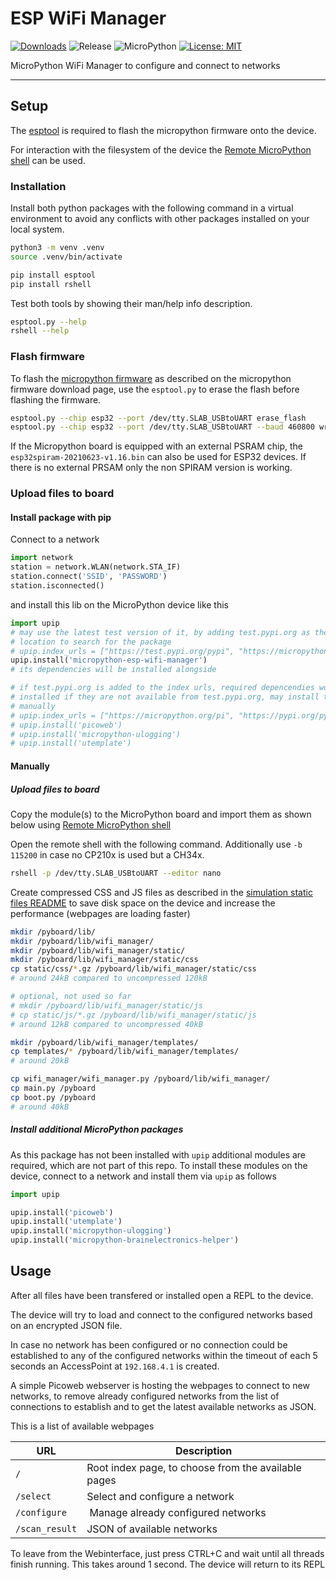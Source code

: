 # ESP WiFi Manager

[![Downloads](https://pepy.tech/badge/micropython-esp-wifi-manager)](https://pepy.tech/project/micropython-esp-wifi-manager)
![Release](https://img.shields.io/github/v/release/brainelectronics/micropython-esp-wifi-manager?include_prereleases&color=success)
![MicroPython](https://img.shields.io/badge/micropython-Ok-green.svg)
[![License: MIT](https://img.shields.io/badge/License-MIT-yellow.svg)](https://opensource.org/licenses/MIT)

MicroPython WiFi Manager to configure and connect to networks

-----------------------


## Setup

The [esptool][ref-esptool] is required to flash the micropython firmware onto
the device.

For interaction with the filesystem of the device the
[Remote MicroPython shell][ref-remote-upy-shell] can be used.

### Installation

Install both python packages with the following command in a virtual
environment to avoid any conflicts with other packages installed on your local
system.

```bash
python3 -m venv .venv
source .venv/bin/activate

pip install esptool
pip install rshell
```

Test both tools by showing their man/help info description.

```bash
esptool.py --help
rshell --help
```

### Flash firmware

To flash the [micropython firmware][ref-upy-firmware-download] as described on
the micropython firmware download page, use the `esptool.py` to erase the
flash before flashing the firmware.

```bash
esptool.py --chip esp32 --port /dev/tty.SLAB_USBtoUART erase_flash
esptool.py --chip esp32 --port /dev/tty.SLAB_USBtoUART --baud 460800 write_flash -z 0x1000 esp32-20210623-v1.16.bin
```

If the Micropython board is equipped with an external PSRAM chip, the
`esp32spiram-20210623-v1.16.bin` can also be used for ESP32 devices. If there
is no external PRSAM only the non SPIRAM version is working.

### Upload files to board

#### Install package with pip

Connect to a network

```python
import network
station = network.WLAN(network.STA_IF)
station.connect('SSID', 'PASSWORD')
station.isconnected()
```

and install this lib on the MicroPython device like this

```python
import upip
# may use the latest test version of it, by adding test.pypi.org as the first
# location to search for the package
# upip.index_urls = ["https://test.pypi.org/pypi", "https://micropython.org/pi", "https://pypi.org/pypi"]
upip.install('micropython-esp-wifi-manager')
# its dependencies will be installed alongside

# if test.pypi.org is added to the index urls, required depencendies won't be
# installed if they are not available from test.pypi.org, may install them
# manually
# upip.index_urls = ["https://micropython.org/pi", "https://pypi.org/pypi"]
# upip.install('picoweb')
# upip.install('micropython-ulogging')
# upip.install('utemplate')
```

#### Manually

##### Upload files to board

Copy the module(s) to the MicroPython board and import them as shown below
using [Remote MicroPython shell][ref-remote-upy-shell]

Open the remote shell with the following command. Additionally use `-b 115200`
in case no CP210x is used but a CH34x.

```bash
rshell -p /dev/tty.SLAB_USBtoUART --editor nano
```

Create compressed CSS and JS files as described in the
[simulation static files README](simulation/static) to save disk space on the
device and increase the performance (webpages are loading faster)

```bash
mkdir /pyboard/lib/
mkdir /pyboard/lib/wifi_manager/
mkdir /pyboard/lib/wifi_manager/static/
mkdir /pyboard/lib/wifi_manager/static/css
cp static/css/*.gz /pyboard/lib/wifi_manager/static/css
# around 24kB compared to uncompressed 120kB

# optional, not used so far
# mkdir /pyboard/lib/wifi_manager/static/js
# cp static/js/*.gz /pyboard/lib/wifi_manager/static/js
# around 12kB compared to uncompressed 40kB

mkdir /pyboard/lib/wifi_manager/templates/
cp templates/* /pyboard/lib/wifi_manager/templates/
# around 20kB

cp wifi_manager/wifi_manager.py /pyboard/lib/wifi_manager/
cp main.py /pyboard
cp boot.py /pyboard
# around 40kB
```

##### Install additional MicroPython packages

As this package has not been installed with `upip` additional modules are
required, which are not part of this repo. To install these modules on the
device, connect to a network and install them via `upip` as follows

```python
import upip

upip.install('picoweb')
upip.install('utemplate')
upip.install('micropython-ulogging')
upip.install('micropython-brainelectronics-helper')
```

## Usage

After all files have been transfered or installed open a REPL to the device.

The device will try to load and connect to the configured networks based on an
encrypted JSON file.

In case no network has been configured or no connection could be established
to any of the configured networks within the timeout of each 5 seconds an
AccessPoint at `192.168.4.1` is created.

A simple Picoweb webserver is hosting the webpages to connect to new networks,
to remove already configured networks from the list of connections to
establish and to get the latest available networks as JSON.

This is a list of available webpages

| URL | Description |
|-----|-------------|
| `/`   | Root index page, to choose from the available pages |
| `/select` | Select and configure a network |
| `/configure` | Manage already configured networks |
| `/scan_result` | JSON of available networks |

To leave from the Webinterface, just press CTRL+C and wait until all threads
finish running. This takes around 1 second. The device will return to its REPL

<!-- Links -->
[ref-esptool]: https://github.com/espressif/esptool
[ref-remote-upy-shell]: https://github.com/dhylands/rshell
[ref-upy-firmware-download]: https://micropython.org/download/
